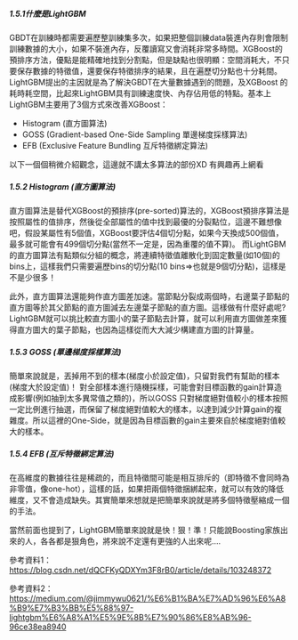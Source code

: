 ##### 1.5.1什麼是LightGBM
GBDT在訓練時都需要遍歷整訓練集多次，如果把整個訓練data裝進內存則會限制訓練數據的大小，如果不裝進內存，反覆讀寫又會消耗非常多時間。XGBoost的預排序方法，優點是能精確地找到分割點，但是缺點也很明顯：空間消耗大，不只要保存數據的特徵值，還要保存特徵排序的結果，且在遍歷切分點也十分耗間。
LightGBM提出的主因就是為了解決GBDT在大量數據遇到的問題，及XGBoost 的耗時耗空間，比起來LightGBM具有訓練速度快、內存佔用低的特點。基本上LightGBM主要用了3個方式來改善XGBoost：
* Histogram (直方圖算法)
* GOSS (Gradient-based One-Side Sampling 單邊梯度採樣算法)
* EFB (Exclusive Feature Bundling 互斥特徵綁定算法)

以下一個個稍微介紹觀念，這邊就不講太多算法的部份XD 有興趣再上網看

##### 1.5.2 Histogram (直方圖算法)
直方圖算法是替代XGBoost的預排序(pre-sorted)算法的，XGBoost預排序算法是按照屬性的值排序，然後從全部屬性的值中找到最優的分裂點位，這邊不難想像吧，假設某屬性有5個值，XGBoost要評估4個切分點，如果今天換成500個值，最多就可能會有499個切分點(當然不一定是，因為重覆的值不算)。
而LightGBM的直方圖算法有點類似分組的概念，將連續特徵值離散化到固定數量(如10個)的bins上，這樣我們只需要遍歷bins的切分點(10 bins=>也就是9個切分點)，這樣是不是少很多！

此外，直方圖算法還能夠作直方圖差加速。當節點分裂成兩個時，右邊葉子節點的直方圖等於其父節點的直方圖減去左邊葉子節點的直方圖。這樣做有什麼好處呢? LightGBM就可以挑比較直方圖小的葉子節點去計算，就可以利用直方圖做差來獲得直方圖大的葉子節點，也因為這樣從而大大減少構建直方圖的計算量。

##### 1.5.3 GOSS (單邊梯度採樣算法)
簡單來說就是，丟掉用不到的樣本(梯度小於設定值)，只留對我們有幫助的樣本(梯度大於設定值)！
對全部樣本進行隨機採樣，可能會對目標函數的gain計算造成影響(例如抽到太多異常值之類的)，所以GOSS 只對梯度絕對值較小的樣本按照一定比例進行抽選，而保留了梯度絕對值較大的樣本，以達到減少計算gain的複雜度。所以這裡的One-Side，就是因為目標函數的gain主要來自於梯度絕對值較大的樣本。

##### 1.5.4 EFB (互斥特徵綁定算法)
在高維度的數據往往是稀疏的，而且特徵間可能是相互排斥的（即特徵不會同時為非零值，像one-hot），這樣的話，如果把兩個特徵捆綁起來，就可以有效的降低維度，又不會造成缺失。其實簡單來想就是把簡單來說就是將多個特徵壓縮成一個的手法。

當然前面也提到了，LightGBM簡單來說就是快！狠！準！只能說Boosting家族出來的人，各各都是狠角色，將來說不定還有更強的人出來呢....

參考資料1：https://blog.csdn.net/dQCFKyQDXYm3F8rB0/article/details/103248372


參考資料2：https://medium.com/@jimmywu0621/%E6%B1%BA%E7%AD%96%E6%A8%B9%E7%B3%BB%E5%88%97-lightgbm%E6%A8%A1%E5%9E%8B%E7%90%86%E8%AB%96-96ce38ea8940


